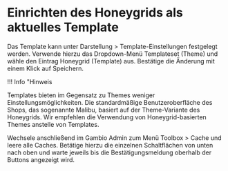# Einrichten des Honeygrids als aktuelles Template 

Das Template kann unter Darstellung \> Template-Einstellungen festgelegt werden. Verwende hierzu das Dropdown-Menü Templateset \(Theme\) und wähle den Eintrag Honeygrid \(Template\) aus. Bestätige die Änderung mit einem Klick auf Speichern.

!!! Info "Hinweis
	

Templates bieten im Gegensatz zu Themes weniger Einstellungsmöglichkeiten. Die standardmäßige Benutzeroberfläche des Shops, das sogenannte Malibu, basiert auf der Theme-Variante des Honeygrids. Wir empfehlen die Verwendung von Honeygrid-basierten Themes anstelle von Templates.

Wechsele anschließend im Gambio Admin zum Menü Toolbox \> Cache und leere alle Caches. Betätige hierzu die einzelnen Schaltflächen von unten nach oben und warte jeweils bis die Bestätigungsmeldung oberhalb der Buttons angezeigt wird.



